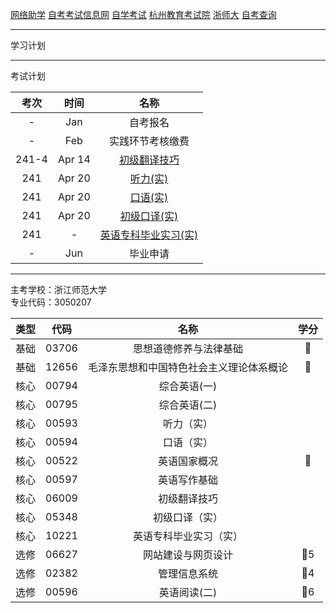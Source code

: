 [网络助学](https://zhejiang.zikao365.com)
[自考考试信息网](https://zk.zjzs.net/)
[自学考试](https://www.zjzs.net/moban/index/2c9081f061d15b160161d1661f040016_tree.html)
[杭州教育考试院](http://www.hzjyksy.cn/)
[浙师大](http://j.zjnu.edu.cn/910/list.htm)
[自考查询](http://61.175.196.157/zkcxController.do?list)

<a-countdown name="自考" date="2024-04-14" type="week"></a-countdown>
<a-remind message="自考报名" start="2023-1-1" end="2023-1-31"></a-remind>
<a-remind message="实践环节考核缴费" start="2023-2-1" end="2023-2-28"></a-remind>

---

学习计划

---

考试计划

| 考次  |  时间  |               名称               |
| :---: | :----: | :------------------------------: |
|   -   |  Jan   |             自考报名             |
|   -   |  Feb   |         实践环节考核缴费         |
| 241-4 | Apr 14 |     [初级翻译技巧](06009.md)     |
|  241  | Apr 20 |       [听力(实)](00593.md)       |
|  241  | Apr 20 |       [口语(实)](00594.md)       |
|  241  | Apr 20 |     [初级口译(实)](05348.md)     |
|  241  |   -    | [英语专科毕业实习(实)](10221.md) |
|   -   |  Jun   |             毕业申请             |

---

主考学校：浙江师范大学<br/>
专业代码：3050207

| 类型 | 代码  |                   名称                   | 学分 |
| :--: | :---: | :--------------------------------------: | :--: |
| 基础 | 03706 |          思想道德修养与法律基础          |  🥇  |
| 基础 | 12656 | 毛泽东思想和中国特色社会主义理论体系概论 |  🥇  |
| 核心 | 00794 |               综合英语(一)               |      |
| 核心 | 00795 |               综合英语(二)               |      |
| 核心 | 00593 |                听力（实）                |      |
| 核心 | 00594 |                口语（实）                |      |
| 核心 | 00522 |               英语国家概况               |  🥇  |
| 核心 | 00597 |               英语写作基础               |      |
| 核心 | 06009 |               初级翻译技巧               |      |
| 核心 | 05348 |              初级口译（实）              |      |
| 核心 | 10221 |          英语专科毕业实习（实）          |      |
| 选修 | 06627 |            网站建设与网页设计            | 🥇5  |
| 选修 | 02382 |               管理信息系统               | 🥇4  |
| 选修 | 00596 |               英语阅读(二)               | 🥇6  |
